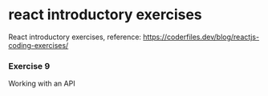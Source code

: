 # react introductory exercises

React introductory exercises, reference: https://coderfiles.dev/blog/reactjs-coding-exercises/

### Exercise 9

Working with an API
